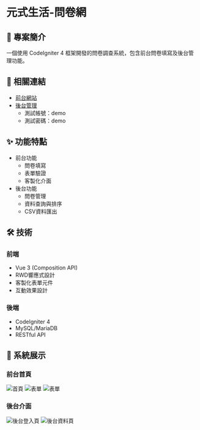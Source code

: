 # 元式生活-問卷網

## 📝 專案簡介
一個使用 CodeIgniter 4 框架開發的問卷調查系統，包含前台問卷填寫及後台管理功能。

## 🔗 相關連結
- [前台網站](https://demo-yuan.auozzy.com/)
- [後台管理](https://demo-yuan.auozzy.com/demoadmin)
  - 測試帳號：demo
  - 測試密碼：demo

## ✨ 功能特點
- 前台功能
  - 問卷填寫
  - 表單驗證
  - 客製化介面
- 後台功能
  - 問卷管理
  - 資料查詢與排序
  - CSV資料匯出

## 🛠 技術
### 前端
- Vue 3 (Composition API)
- RWD響應式設計
- 客製化表單元件
- 互動效果設計

### 後端
- CodeIgniter 4
- MySQL/MariaDB
- RESTful API

## 📸 系統展示
### 前台首頁
![首頁](https://demo.auozzy.com/picture/yuan-index.jpg)
![表單](https://demo.auozzy.com/picture/yuan-form-1.jpg)
![表單](https://demo.auozzy.com/picture/yuan-form-2.jpg)

### 後台介面
![後台登入頁](https://demo.auozzy.com/picture/yuan-admin-login.jpg)
![後台資料頁](https://demo.auozzy.com/picture/yuan-admin-datatable.jpg)

